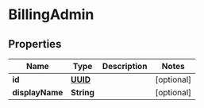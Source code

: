 # BillingAdmin

## Properties
Name | Type | Description | Notes
------------ | ------------- | ------------- | -------------
**id** | [**UUID**](UUID.md) |  |  [optional]
**displayName** | **String** |  |  [optional]
